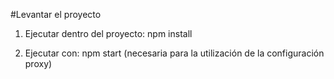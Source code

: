 #Levantar el proyecto

1. Ejecutar dentro del proyecto: npm install

2. Ejecutar con: npm start (necesaria para la utilización de la configuración proxy)